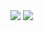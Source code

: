 <picture>
    <source srcset="https://github-readme-stats.vercel.app/api?username=slavce14&show_icons=true&locale=en&count_private=true&title_color=0064ff&icon_color=0064ff&text_color=000000&bg_color=ffffff"  media="(prefers-color-scheme: light)">
    <img src="https://github-readme-stats.vercel.app/api?username=slavce14&show_icons=true&locale=en&count_private=true&title_color=0064ff&icon_color=0064ff&text_color=ffffff&bg_color=00000f">
</picture>

<picture>
    <source srcset="https://github-readme-activity-graph.cyclic.app/graph?username=slavce14&theme=react-dark&bg_color=ffffff&radius=10&area=true&color=0064ff&line=0064ff&point=0064ff"  media="(prefers-color-scheme: light)">
    <img src="https://github-readme-activity-graph.cyclic.app/graph?username=slavce14&theme=react-dark&bg_color=00000f&radius=10&area=true&color=0064ff&line=0064ff">
</picture>
